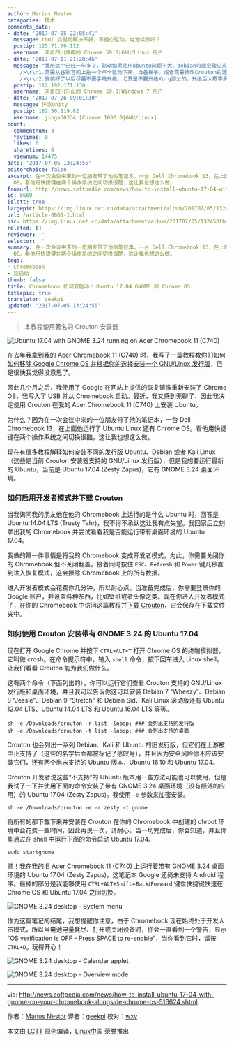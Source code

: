 ```yaml
---
author: Marius Nestor
categories: 技术
comments_data:
- date: '2017-07-05 22:05:41'
  message: root 后驱动解决不好，不担心驱动，电池续航吗？
  postip: 125.71.66.112
  username: 来自四川成都的 Chrome 59.0|GNU/Linux 用户
- date: '2017-07-11 21:28:46'
  message: "我用这个已经一年多了，驱动如果使用ubuntu问题不大，debian可能会碰见点问题，电池续航不影响因为是采用的chroot。<br />\r\n注意事项有两点：<br
    />\r\n1.需要从谷歌官网上拖一个声卡驱动下来，自备梯子。或者需要修改Crouton的源码，在target文件夹的audio文件下修改驱动的位置。<br
    />\r\n2.安装好了以后尽量不要手贱升级，尤其是不要升级Xorg部分的，升级后大概率黑屏，无法进入。"
  postip: 112.192.171.130
  username: 来自四川乐山的 Chrome 59.0|Windows 7 用户
- date: '2017-07-26 09:01:30'
  message: 怀念Unity
  postip: 182.50.119.82
  username: jinga50334 [Chrome 1000.0|GNU/Linux]
count:
  commentnum: 3
  favtimes: 0
  likes: 0
  sharetimes: 0
  viewnum: 14475
date: '2017-07-05 13:24:55'
editorchoice: false
excerpt: 在一次会议中来的一位朋友带了他的笔记本，一台 Dell Chromebook 13，在上面他运行了 Ubuntu Linux 还有 Chrome
  OS。看他用快捷键在两个操作系统之间切换很酷，这让我也想这么做。
fromurl: http://news.softpedia.com/news/how-to-install-ubuntu-17-04-with-gnome-on-your-chromebook-alongside-chrome-os-516624.shtml
id: 8669
islctt: true
largepic: https://img.linux.net.cn/data/attachment/album/201707/05/132458tbqczfj9ajf2bcbf.jpg
url: /article-8669-1.html
pic: https://img.linux.net.cn/data/attachment/album/201707/05/132458tbqczfj9ajf2bcbf.jpg.thumb.jpg
related: []
reviewer: ''
selector: ''
summary: 在一次会议中来的一位朋友带了他的笔记本，一台 Dell Chromebook 13，在上面他运行了 Ubuntu Linux 还有 Chrome
  OS。看他用快捷键在两个操作系统之间切换很酷，这让我也想这么做。
tags:
- Chromebook
- 双启动
thumb: false
title: Chromebook 如何双启动：Ubuntu 17.04 GNOME 和 Chrome OS
titlepic: true
translator: geekpi
updated: '2017-07-05 13:24:55'
---
```



> 
> 本教程使用著名的 Crouton 安装器
> 
> 
> 


![Ubuntu 17.04 with GNOME 3.24 running on Acer Chromebook 11 (C740)](https://img.linux.net.cn/data/attachment/album/201707/05/132458tbqczfj9ajf2bcbf.jpg)


在去年我拿到我的 Acer Chromebook 11 (C740) 时，我写了一篇教程教你们如何[如何移除 Google Chrome OS 并根据你的选择安装一个 GNU/Linux 发行版](http://news.softpedia.com/news/here-s-how-to-install-any-linux-operating-system-on-your-chromebook-506212.shtml)，但是很快我觉得没意思了。


因此几个月之后，我使用了 Google 在网站上提供的恢复镜像重新安装了 Chrome OS，我写入了 USB 并从 Chromebook 启动。最近，我又感到无聊了，因此我决定使用 Crouton 在我的 Acer Chromebook 11 (C740) 上安装 Ubuntu。


为什么？因为在一次会议中来的一位朋友带了他的笔记本，一台 Dell Chromebook 13，在上面他运行了 Ubuntu Linux 还有 Chrome OS。看他用快捷键在两个操作系统之间切换很酷，这让我也想这么做。


现在有很多教程解释如何安装不同的发行版 Ubuntu、Debian 或者 Kali Linux（这些是当前 Crouton 安装器支持的 GNU/Linux 发行版），但是我想要运行最新的 Ubuntu，当前是 Ubuntu 17.04 (Zesty Zapus)，它有 GNOME 3.24 桌面环境。


### 如何启用开发者模式并下载 Crouton


当我询问我的朋友他在他的 Chromebook 上运行的是什么 Ubuntu 时，回答是 Ubuntu 14.04 LTS (Trusty Tahr)，我不得不承认这让我有点失望。我回家后立刻拿出我的 Chromebook 并尝试看看我是否能运行带有桌面环境的 Ubuntu 17.04。


我做的第一件事情是将我的 Chromebook 变成开发者模式。为此，你需要关闭你的 Chromebook 但不关闭翻盖，接着同时按住 `ESC`、`Refresh` 和 `Power` 键几秒直到进入恢复模式，这会擦除 Chromebook 上的所有数据。


进入开发者模式会花费你几分钟，所以耐心点。当准备完成后，你需要登录你的 Google 账户，并设置各种东西，比如壁纸或者头像之类。现在你进入开发者模式了，在你的 Chromebook 中访问这篇教程并[下载 Crouton](https://goo.gl/fd3zc)，它会保存在下载文件夹中。


### 如何使用 Crouton 安装带有 GNOME 3.24 的 Ubuntu 17.04


现在打开 Google Chrome 并按下 `CTRL+ALT+T` 打开 Chrome OS 的终端模拟器，它叫做 crosh。在命令提示符中，输入 `shell` 命令，按下回车进入 Linux shell。让我们看看 Crouton 能为我们做什么。


这有两个命令（下面列出的），你可以运行它们查看 Crouton 支持的 GNU/Linux 发行版和桌面环境，并且我可以告诉你这可以安装 Debian 7 “Wheezy”、Debian 8 “Jessie”、Debian 9 “Stretch” 和 Debian Sid、Kali Linux 滚动版还有 Ubuntu 12.04 LTS、Ubuntu 14.04 LTS 和 Ubuntu 16.04 LTS 等等。



```
sh -e /Downloads/crouton -r list -&nbsp; ### 会列出支持的发行版 
sh -e /Downloads/crouton -t list -&nbsp; ### 会列出支持的桌面 

```

Crouton 也会列出一系列 Debian、Kali 和 Ubuntu 的旧发行版，但它们在上游被中止支持了（这些的名字后面都被标记了感叹号），并且因为安全风险你不应该安装它们，还有两个尚未支持的 Ubuntu 版本，Ubuntu 16.10 和 Ubuntu 17.04。


Crouton 开发者说这些“不支持”的 Ubuntu 版本用一些方法可能也可以使用，但是我试了一下并使用下面的命令安装了带有 GNOME 3.24 桌面环境（没有额外的应用）的 Ubuntu 17.04 (Zesty Zapus)。我使用 `-e` 参数来加密安装。



```
sh -e /Downloads/crouton -e -r zesty -t gnome

```

将所有的都下载下来并安装在 Crouton 在你的 Chromebook 中创建的 chroot 环境中会花费一些时间，因此再说一次，请耐心。当一切完成后，你会知道，并且你能通过在 shell 中运行下面的命令启动 Ubuntu 17.04。



```
sudo startgnome

```

瞧！我在我的旧 Acer Chromebook 11 (C740) 上运行着带有 GNOME 3.24 桌面环境的 Ubuntu 17.04 (Zesty Zapus)，这笔记本 Google 还尚未支持 Android 程序。最棒的部分是我能够使用 `CTRL+ALT+Shift`+`Back`/`Forward` 键盘快捷键快速在 Chrome OS 和 Ubuntu 17.04 之间切换。


![GNOME 3.24 desktop - System menu](https://img.linux.net.cn/data/attachment/album/201707/05/132459xnregen1b410s0lg.jpg)


作为这篇笔记的结尾，我想提醒你注意，由于 Chromebook 现在始终处于开发人员模式，所以当电池电量耗尽、打开或关闭设备时，你会一直看到一个警告，显示 “OS verification is OFF - Press SPACE to re-enable”，当你看到它时，请按 `CTRL+D`。玩得开心！


![GNOME 3.24 desktop - Calendar applet](https://img.linux.net.cn/data/attachment/album/201707/05/132459n99o888ohp90i8i4.jpg)


![GNOME 3.24 desktop - Overview mode](https://img.linux.net.cn/data/attachment/album/201707/05/132500zo383055n3qzu1b4.jpg)




---


via: <http://news.softpedia.com/news/how-to-install-ubuntu-17-04-with-gnome-on-your-chromebook-alongside-chrome-os-516624.shtml>


作者：[Marius Nestor](http://news.softpedia.com/editors/browse/marius-nestor) 译者：[geekpi](https://github.com/geekpi) 校对：[wxy](https://github.com/wxy)


本文由 [LCTT](https://github.com/LCTT/TranslateProject) 原创编译，[Linux中国](https://linux.cn/) 荣誉推出